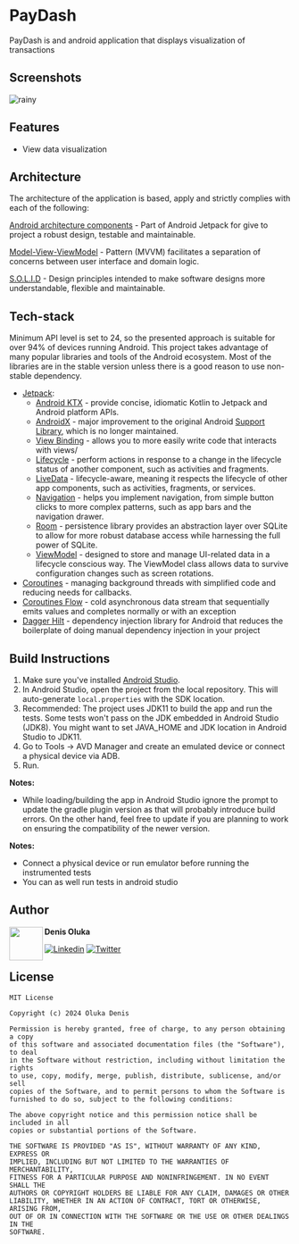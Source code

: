 # PayDash #

PayDash is and android application that displays visualization of transactions

## Screenshots ##
![rainy](https://github.com/OlukaDenis/weatheapp-MADS04/assets/37341054/0a7120c3-6d08-4283-a48f-6ab6c1d45238)


## Features
- View data visualization

## Architecture ##

The architecture of the application is based, apply and strictly complies with each of the following:

[Android architecture components](https://developer.android.com/guide/navigation/navigation-getting-started) - Part of Android Jetpack for give to project a robust design, testable and maintainable.

[Model-View-ViewModel](https://en.wikipedia.org/wiki/Model%E2%80%93view%E2%80%93viewmodel) - Pattern (MVVM) facilitates a separation of concerns between user interface and domain logic.

[S.O.L.I.D](https://en.wikipedia.org/wiki/SOLID) - Design principles intended to make software designs more understandable, flexible and maintainable.

## Tech-stack ##

Minimum API level is set to 24, so the presented approach is suitable for over 94% of devices running Android. This project takes advantage of many popular libraries and tools of the Android ecosystem. Most of the libraries are in the stable version unless there is a good reason to use non-stable dependency.
-   [Jetpack](https://developer.android.com/jetpack):
    -   [Android KTX](https://developer.android.com/kotlin/ktx.html)  - provide concise, idiomatic Kotlin to Jetpack and Android platform APIs.
    -   [AndroidX](https://developer.android.com/jetpack/androidx)  - major improvement to the original Android  [Support Library](https://developer.android.com/topic/libraries/support-library/index), which is no longer maintained.
    -   [View Binding](https://developer.android.com/topic/libraries/view-binding)  - allows you to more easily write code that interacts with views/
    -   [Lifecycle](https://developer.android.com/topic/libraries/architecture/lifecycle)  - perform actions in response to a change in the lifecycle status of another component, such as activities and fragments.
    -   [LiveData](https://developer.android.com/topic/libraries/architecture/livedata)  - lifecycle-aware, meaning it respects the lifecycle of other app components, such as activities, fragments, or services.
    -   [Navigation](https://developer.android.com/guide/navigation/)  - helps you implement navigation, from simple button clicks to more complex patterns, such as app bars and the navigation drawer.
    -   [Room](https://developer.android.com/topic/libraries/architecture/room)  - persistence library provides an abstraction layer over SQLite to allow for more robust database access while harnessing the full power of SQLite.
    -   [ViewModel](https://developer.android.com/topic/libraries/architecture/viewmodel)  - designed to store and manage UI-related data in a lifecycle conscious way. The ViewModel class allows data to survive configuration changes such as screen rotations.
-   [Coroutines](https://kotlinlang.org/docs/reference/coroutines-overview.html)  - managing background threads with simplified code and reducing needs for callbacks.
-    [Coroutines Flow](https://kotlinlang.org/docs/reference/coroutines-overview.html)  - cold asynchronous data stream that sequentially emits values and completes normally or with an exception
-   [Dagger Hilt](https://dagger.dev/hilt/)  - dependency injection library for Android that reduces the boilerplate of doing manual dependency injection in your project


## Build Instructions ##

1. Make sure you've installed [Android Studio](https://developer.android.com/studio/index.html).
2. In Android Studio, open the project from the local repository. This will auto-generate `local.properties` with the SDK location.
3. Recommended: The project uses JDK11 to build the app and run the tests. Some tests won't pass on the JDK embedded in Android Studio (JDK8). You might want to set JAVA_HOME and JDK location in Android Studio to JDK11.
4. Go to Tools → AVD Manager and create an emulated device or connect a physical device via ADB.
2. Run.

**Notes:**

* While loading/building the app in Android Studio ignore the prompt to update the gradle plugin version as that will probably introduce build errors. On the other hand, feel free to update if you are planning to work on ensuring the compatibility of the newer version.

**Notes:**

* Connect a physical device or run emulator before running the instrumented tests
* You can as well run tests in android studio
## Author ##

<img src="https://avatars.githubusercontent.com/u/37341054?v=4" width="60" align="left" />

**Denis Oluka**

[![Linkedin](https://img.shields.io/badge/-linkedin-grey?logo=linkedin)](https://www.linkedin.com/in/denis-oluka/) [![Twitter](https://shields.io/badge/-twitter-grey?logo=twitter)](https://twitter.com/dennycodev)

## License ##

    MIT License

    Copyright (c) 2024 Oluka Denis

    Permission is hereby granted, free of charge, to any person obtaining a copy
    of this software and associated documentation files (the "Software"), to deal
    in the Software without restriction, including without limitation the rights
    to use, copy, modify, merge, publish, distribute, sublicense, and/or sell
    copies of the Software, and to permit persons to whom the Software is
    furnished to do so, subject to the following conditions:

    The above copyright notice and this permission notice shall be included in all
    copies or substantial portions of the Software.

    THE SOFTWARE IS PROVIDED "AS IS", WITHOUT WARRANTY OF ANY KIND, EXPRESS OR
    IMPLIED, INCLUDING BUT NOT LIMITED TO THE WARRANTIES OF MERCHANTABILITY,
    FITNESS FOR A PARTICULAR PURPOSE AND NONINFRINGEMENT. IN NO EVENT SHALL THE
    AUTHORS OR COPYRIGHT HOLDERS BE LIABLE FOR ANY CLAIM, DAMAGES OR OTHER
    LIABILITY, WHETHER IN AN ACTION OF CONTRACT, TORT OR OTHERWISE, ARISING FROM,
    OUT OF OR IN CONNECTION WITH THE SOFTWARE OR THE USE OR OTHER DEALINGS IN THE
    SOFTWARE.
